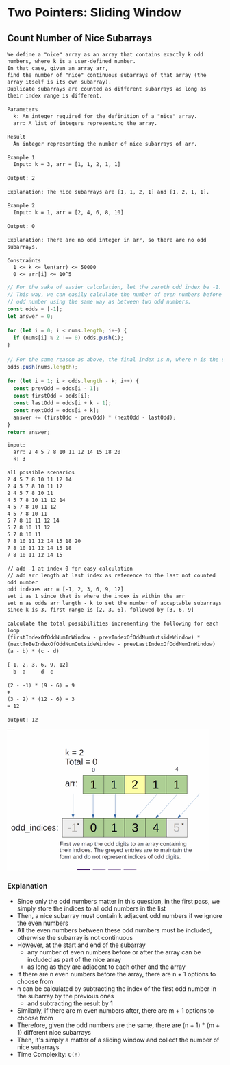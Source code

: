 # Two Pointers: Sliding Window
## Count Number of Nice Subarrays
```
We define a "nice" array as an array that contains exactly k odd numbers, where k is a user-defined number.
In that case, given an array arr,
find the number of "nice" continuous subarrays of that array (the array itself is its own subarray).
Duplicate subarrays are counted as different subarrays as long as their index range is different.

Parameters
  k: An integer required for the definition of a "nice" array.
  arr: A list of integers representing the array.

Result
  An integer representing the number of nice subarrays of arr.

Example 1
  Input: k = 3, arr = [1, 1, 2, 1, 1]

Output: 2

Explanation: The nice subarrays are [1, 1, 2, 1] and [1, 2, 1, 1].

Example 2
  Input: k = 1, arr = [2, 4, 6, 8, 10]

Output: 0

Explanation: There are no odd integer in arr, so there are no odd subarrays.

Constraints
  1 <= k <= len(arr) <= 50000
  0 <= arr[i] <= 10^5
```
```javascript
// For the sake of easier calculation, let the zeroth odd index be -1.
// This way, we can easily calculate the number of even numbers before the first
// odd number using the same way as between two odd numbers.
const odds = [-1];
let answer = 0;

for (let i = 0; i < nums.length; i++) {
  if (nums[i] % 2 !== 0) odds.push(i);
}

// For the same reason as above, the final index is n, where n is the size of arr
odds.push(nums.length);

for (let i = 1; i < odds.length - k; i++) {
  const prevOdd = odds[i - 1];
  const firstOdd = odds[i];
  const lastOdd = odds[i + k - 1];
  const nextOdd = odds[i + k];
  answer += (firstOdd - prevOdd) * (nextOdd - lastOdd);
}
return answer;
```
```
input: 
  arr: 2 4 5 7 8 10 11 12 14 15 18 20
  k: 3
  
all possible scenarios
2 4 5 7 8 10 11 12 14
2 4 5 7 8 10 11 12
2 4 5 7 8 10 11
4 5 7 8 10 11 12 14
4 5 7 8 10 11 12
4 5 7 8 10 11
5 7 8 10 11 12 14
5 7 8 10 11 12
5 7 8 10 11
7 8 10 11 12 14 15 18 20
7 8 10 11 12 14 15 18
7 8 10 11 12 14 15

// add -1 at index 0 for easy calculation
// add arr length at last index as reference to the last not counted odd number
odd indexes arr = [-1, 2, 3, 6, 9, 12]
set i as 1 since that is where the index is within the arr
set n as odds arr length - k to set the number of acceptable subarrays
since k is 3, first range is [2, 3, 6], followed by [3, 6, 9]

calculate the total possibilities incrementing the following for each loop
(firstIndexOfOddNumInWindow - prevIndexOfOddNumOutsideWindow) * (nextToBeIndexOfOddNumOutsideWindow - prevLastIndexOfOddNumInWindow)
(a - b) * (c - d)

[-1, 2, 3, 6, 9, 12]
  b  a     d  c
  
(2 - -1) * (9 - 6) = 9
+
(3 - 2) * (12 - 6) = 3
= 12

output: 12
```

![countNumberOfNiceSubarrays](../../images/countNumberOfNiceSubarrays.gif)

### Explanation
- Since only the odd numbers matter in this question, in the first pass, we simply store the indices to all odd numbers in the list
- Then, a nice subarray must contain k adjacent odd numbers if we ignore the even numbers
- All the even numbers between these odd numbers must be included, otherwise the subarray is not continuous
- However, at the start and end of the subarray
  - any number of even numbers before or after the array can be included as part of the nice array
  - as long as they are adjacent to each other and the array
- If there are n even numbers before the array, there are n + 1 options to choose from
- n can be calculated by subtracting the index of the first odd number in the subarray by the previous ones
  - and subtracting the result by 1
- Similarly, if there are m even numbers after, there are m + 1 options to choose from
- Therefore, given the odd numbers are the same, there are (n + 1) * (m + 1) different nice subarrays
- Then, it's simply a matter of a sliding window and collect the number of nice subarrays
- Time Complexity: `O(n)`

